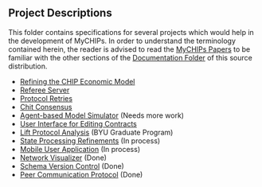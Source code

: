 ## Project Descriptions

This folder contains specifications for several projects which would help in
the development of MyCHIPs.  In order to understand the terminology contained
herein, the reader is advised to read the 
[MyCHIPs Papers](http://gotchoices/mychips/intro.html) to be familiar with the
other sections of the [Documentation Folder](/doc/README.md) of this
source distribution.

- [Refining the CHIP Economic Model](CHIP_Definition.md)
- [Referee Server](Referee_Server.md)
- [Protocol Retries](Protocol_Retries.md)
- [Chit Consensus](Chit_Consensus.md)
- [Agent-based Model Simulator](Agent_Model.md) (Needs more work)
- [User Interface for Editing Contracts](Contract_UI.md)
- [Lift Protocol Analysis](Lift_Protocol.md) (BYU Graduate Program)
- [State Processing Refinements](State_Machine.md) (In process)
- [Mobile User Application](MyCHIPs_Mobile.md) (In process)
- [Network Visualizer](Network_Visualizer.md) (Done)
- [Schema Version Control](Schema_Versions.md) (Done)
- [Peer Communication Protocol](Peer_Communication.md) (Done)
